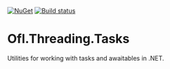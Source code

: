 [![NuGet](https://img.shields.io/nuget/v/Ofl.Threading.Tasks.svg)](https://www.nuget.org/packages/Ofl.Threading.Tasks/)
[![Build status](https://ci.appveyor.com/api/projects/status/025eeht7fuf0vwjs?svg=true)](https://ci.appveyor.com/project/OneFrameLink/ofl-threading-tasks)

# Ofl.Threading.Tasks
Utilities for working with tasks and awaitables in .NET.

